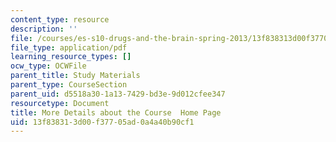 ```yaml
---
content_type: resource
description: ''
file: /courses/es-s10-drugs-and-the-brain-spring-2013/13f838313d00f37705ad0a4a40b90cf1_MITES_S10S13_Details.pdf
file_type: application/pdf
learning_resource_types: []
ocw_type: OCWFile
parent_title: Study Materials
parent_type: CourseSection
parent_uid: d5518a30-1a13-7429-bd3e-9d012cfee347
resourcetype: Document
title: More Details about the Course  Home Page
uid: 13f83831-3d00-f377-05ad-0a4a40b90cf1
---
```

